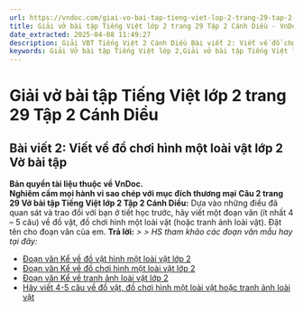 ```yaml
---
url: https://vndoc.com/giai-vo-bai-tap-tieng-viet-lop-2-trang-29-tap-2-canh-dieu-321452
title: Giải vở bài tập Tiếng Việt lớp 2 trang 29 Tập 2 Cánh Diều - VnDoc.com
date_extracted: 2025-04-08 11:49:27
description: Giải VBT Tiếng Việt 2 Cánh Diều Bài viết 2: Viết về đồ chơi hình một loài vật trang 29 được biên soạn nhằm giúp các em HS học tập tốt môn Tiếng Việt lớp 2 Cánh Diều. Mời các bạn tham khảo.
keywords: Giải Vở bài tập Tiếng Việt lớp 2,Giải vở bài tập Tiếng Việt lớp 2 trang 29 Tập 2 Cánh Diều,Giải Bài viết 2 Viết về đồ chơi hình một loài vật Vở bài tập,Bài 25 Thế giới rừng xanh lớp 2 Vở bài tập,Giải VBT Tiếng Việt lớp 2 Tập 2 trang 29 Cánh Diều,Giải Bài viết 2 Viết về đồ chơi hình một loài vật lớp 2 Cánh Diều,Giải vbt Tiếng Việt lớp 2
---
```


# Giải vở bài tập Tiếng Việt lớp 2 trang 29 Tập 2 Cánh Diều
## **Bài viết 2: Viết về đồ chơi hình một loài vật lớp 2 Vờ bài tập**
**Bản quyền tài liệu thuộc về VnDoc.**  
**Nghiêm cấm mọi hành vi sao chép với mục đích thương mại**
**Câu 2 trang 29 Vở bài tập Tiếng Việt lớp 2 Tập 2 Cánh Diều:** Dựa vào những điều đã quan sát và trao đổi với bạn ở tiết học trước, hãy viết một đoạn văn \(ít nhất 4 – 5 câu\) về đồ vật, đồ chơi hình một loài vật \(hoặc tranh ảnh loài vật\). Đặt tên cho đoạn văn của em.
**Trả lời:**
_> > HS tham khảo các đoạn văn mẫu hay tại đây:_
  * [Đoạn văn Kể về đồ vật hình một loài vật lớp 2](<https://vndoc.com/viet-4-5-cau-ve-do-vat-hinh-mot-loai-vat-256387>)
  * [Đoạn văn Kể về đồ chơi hình một loài vật lớp 2](<https://vndoc.com/viet-4-5-cau-ve-do-choi-hinh-mot-loai-vat-256388>)
  * [Đoạn văn Kể về tranh ảnh loài vật lớp 2](<https://vndoc.com/viet-4-5-cau-ve-tranh-anh-loai-vat-256389>)
  * [Hãy viết 4-5 câu về đồ vật, đồ chơi hình một loài vật hoặc tranh ảnh loài vật](<https://vndoc.com/hay-viet-4-5-cau-ve-do-vat-do-choi-hinh-mot-loai-vat-hoac-tranh-anh-loai-vat-256386>)

